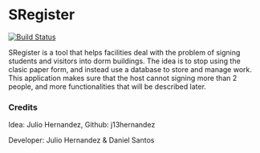 # SRegister 
[![Build Status](https://travis-ci.org/dsantosp12/SRegister.svg?branch=master)](https://travis-ci.org/dsantosp12/SRegister)

SRegister is a tool that helps facilities deal with the problem of signing students and visitors into dorm buildings.
The idea is to stop using the clasic paper form, and instead use a database to store and manage work. This application
makes sure that the host cannot signing more than 2 people, and more functionalities that will be described later.

### Credits
Idea: Julio Hernandez, Github: j13hernandez

Developer: Julio Hernandez & Daniel Santos
